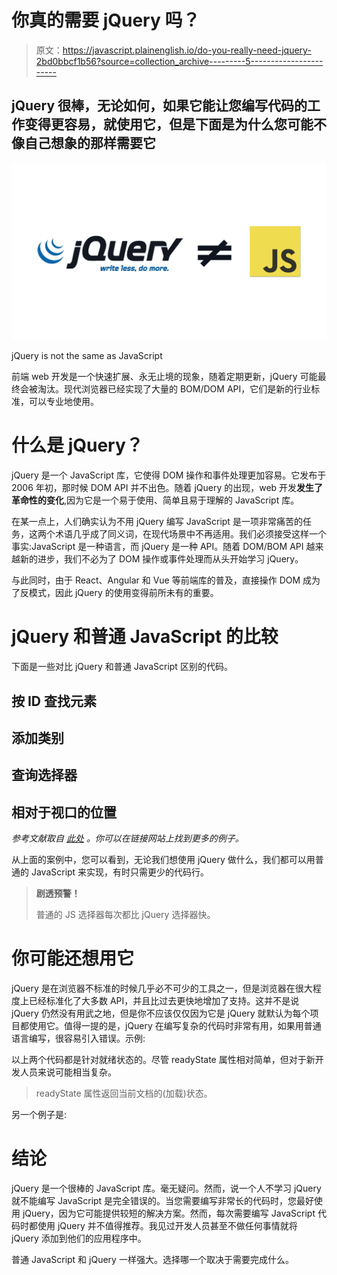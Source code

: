 # 你真的需要 jQuery 吗？

> 原文：<https://javascript.plainenglish.io/do-you-really-need-jquery-2bd0bbcf1b56?source=collection_archive---------5----------------------->

## jQuery 很棒，无论如何，如果它能让您编写代码的工作变得更容易，就使用它，但是下面是为什么您可能不像自己想象的那样需要它

![](img/87c5a1c41b09e777f3eb5d5d2358c6f9.png)

jQuery is not the same as JavaScript

前端 web 开发是一个快速扩展、永无止境的现象，随着定期更新，jQuery 可能最终会被淘汰。现代浏览器已经实现了大量的 BOM/DOM API，它们是新的行业标准，可以专业地使用。

# 什么是 jQuery？

jQuery 是一个 JavaScript 库，它使得 DOM 操作和事件处理更加容易。它发布于 2006 年初，那时候 DOM API 并不出色。随着 jQuery 的出现，web 开发**发生了革命性的变化**,因为它是一个易于使用、简单且易于理解的 JavaScript 库。

在某一点上，人们确实认为不用 jQuery 编写 JavaScript 是一项非常痛苦的任务，这两个术语几乎成了同义词，在现代场景中不再适用。我们必须接受这样一个事实:JavaScript 是一种语言，而 jQuery 是一种 API。随着 DOM/BOM API 越来越新的进步，我们不必为了 DOM 操作或事件处理而从头开始学习 jQuery。

与此同时，由于 React、Angular 和 Vue 等前端库的普及，直接操作 DOM 成为了反模式，因此 jQuery 的使用变得前所未有的重要。

# jQuery 和普通 JavaScript 的比较

下面是一些对比 jQuery 和普通 JavaScript 区别的代码。

## 按 ID 查找元素

## 添加类别

## 查询选择器

## 相对于视口的位置

*参考文献取自* [*此处*](http://youmightnotneedjquery.com/) *。你可以在链接网站上找到更多的例子。*

从上面的案例中，您可以看到，无论我们想使用 jQuery 做什么，我们都可以用普通的 JavaScript 来实现，有时只需更少的代码行。

> **剧透预警！**
> 
> 普通的 JS 选择器每次都比 jQuery 选择器快。

# 你可能还想用它

jQuery 是在浏览器不标准的时候几乎必不可少的工具之一，但是浏览器在很大程度上已经标准化了大多数 API，并且比过去更快地增加了支持。这并不是说 jQuery 仍然没有用武之地，但是你不应该仅仅因为它是 jQuery 就默认为每个项目都使用它。值得一提的是，jQuery 在编写复杂的代码时非常有用，如果用普通语言编写，很容易引入错误。示例:

以上两个代码都是针对就绪状态的。尽管 readyState 属性相对简单，但对于新开发人员来说可能相当复杂。

> readyState 属性返回当前文档的(加载)状态。

另一个例子是:

# 结论

jQuery 是一个很棒的 JavaScript 库。毫无疑问。然而，说一个人不学习 jQuery 就不能编写 JavaScript 是完全错误的。当您需要编写非常长的代码时，您最好使用 jQuery，因为它可能提供较短的解决方案。然而，每次需要编写 JavaScript 代码时都使用 jQuery 并不值得推荐。我见过开发人员甚至不做任何事情就将 jQuery 添加到他们的应用程序中。

普通 JavaScript 和 jQuery 一样强大。选择哪一个取决于需要完成什么。